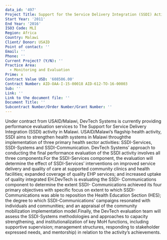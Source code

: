 ```yaml
---
data_id: '497'
Project Title: Support for the Service Delivery Integration (SSDI) Activity Evaluation
Start Year: '2011'
End Year: '2016'
ISO3 Code: MLI
Region: Africa
Country: Malawi
Client/ Donor: USAID
Point of contact: ''
Email: ''
Phone: ''
Current Project? (Y/N): ''
Practice Area:
  - Monitoring and Evaluation
Prime: x
Contract Value USD: '608506.00'
Contract Number: AID-OAA-I-15-00018 AID-612-TO-16-00003
Sub: ''
Link: ''
Link to the document file: ''
Document Title: ''
Subcontract Number/Order Number/Grant Number: ''
---
```

Under contract from USAID/Malawi, DevTech Systems is currently providing performance evaluation services to The Support for Service Delivery Integration (SSDI) activity in Malawi.  USAID/Malawi’s flagship health activity, SSDI aims to strengthen health systems in Malawi throughthe implementation of three primary health sector activities: SSDI-Services, SSDI-Systems and SSDI-Communication. DevTech Systems’ approach to conducting the final performance evaluation of the SSDI activity involves all three components:For the SSDI-Services component, the evaluation will determine the effect of SSDI-Services’ interventions on improved service delivery and quality of care at supported community clinics and health facilities; expanded coverage of quality EHP services; and increased uptake of quality integrated EH.DevTech is evaluating the SSDI- Communications component to  determine the extent SSDI- Communications achieved its four primary objectives with specific focus on extent to which SSDI-Communications was able to reposition the Health Education Section (HES); the degree to which SSDI-Communications’ campaigns resonated with individuals and communities; and an appraisal of the community mobilization implementation model.Finally, the DevTech evaluation team will assess the SSDI-Systems methodologies and approaches to capacity strengthening, and institutionalization of key MoH functions, including supportive supervision; management structures, responding to stakeholder expressed needs, and mentorship) in relation to the activity’s achievements.
